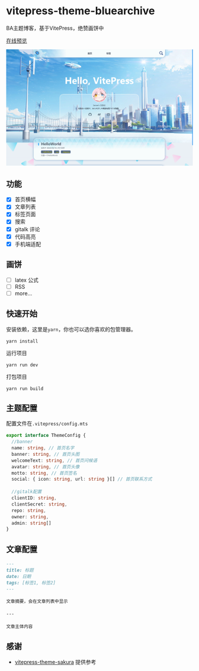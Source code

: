 # vitepress-theme-bluearchive

BA主题博客，基于VitePress，绝赞画饼中

[在线预览](https://alittfre.github.io/)

![preview](./preview.webp)

## 功能
- [x] 首页横幅
- [x] 文章列表 
- [x] 标签页面
- [x] 搜索
- [x] gitalk 评论
- [x] 代码高亮
- [x] 手机端适配

## 画饼
- [ ] latex 公式
- [ ] RSS
- [ ] more...

## 快速开始

安装依赖，这里是`yarn`，你也可以选你喜欢的包管理器。

```
yarn install
```
运行项目
```
yarn run dev
```
打包项目
```
yarn run build
```

## 主题配置

配置文件在`.vitepress/config.mts`
```ts
export interface ThemeConfig {
  //banner
  name: string, // 首页名字
  banner: string, // 首页头图
  welcomeText: string, // 首页问候语
  avatar: string, // 首页头像
  motto: string, // 首页签名
  social: { icon: string, url: string }[] // 首页联系方式

  //gitalk配置
  clientID: string,
  clientSecret: string,
  repo: string,
  owner: string,
  admin: string[]
}
```

## 文章配置
```md
---
title: 标题
date: 日期
tags: [标签1, 标签2]
---

文章摘要，会在文章列表中显示

---

文章主体内容
```

## 感谢
- [vitepress-theme-sakura](https://github.com/flaribbit/vitepress-theme-sakura) 提供参考